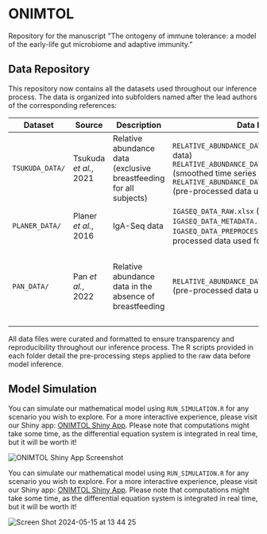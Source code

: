 # ONIMTOL
Repository for the manuscript "The ontogeny of immune tolerance: a model of the early-life gut microbiome and adaptive immunity."

## Data Repository
This repository now contains all the datasets used throughout our inference process. The data is organized into subfolders named after the lead authors of the corresponding references:

| Dataset | Source | Description | Data Files | R Scripts | Figures
|---------|--------|-------------|------|-------| -------|
| `TSUKUDA_DATA/` | Tsukuda _et al._, 2021 | Relative abundance data (exclusive breastfeeding for all subjects) | `RELATIVE_ABUNDANCE_DATA_RAW.xlsx` (raw data) `RELATIVE_ABUNDANCE_DATA_SMOOTHED.xlsx` (smoothed time series data) `RELATIVE_ABUNDANCE_DATA_PREPROCESSED.xlsx` (pre-processed data used for model fitting) | `DATA_TSUKUDA.R` for pre-processing | `TSUKUDA_DATA/FIGS/` file contains the relative abundance data for each taxonomic group (both smoothed and raw data points), generated by `DATA_TSUKUDA.R`. 
| `PLANER_DATA/` | Planer _et al._, 2016 | IgA-Seq data | `IGASEQ_DATA_RAW.xlsx` (raw data) `IGASEQ_DATA_METADATA.xlsx` (metadata) `IGASEQ_DATA_PREPROCESSED.xlsx` (pre-processed data used for model fitting) | `DATA_PLANER.R` for pre-processing |
| `PAN_DATA/` | Pan _et al._, 2022 | Relative abundance data in the absence of breastfeeding |  `RELATIVE_ABUNDANCE_DATA_FORMULA.xlsx` (pre-processed data used for model fitting) | `DATA_PAN.R` for pre-processing | `Figure2a_enhanced.png` is the enhanced version of Figure 2A, `Figure2a_quantified.png` is the barplot values extracted by Claude 3.7 Sonnet (Anthropic, 2025). 

All data files were curated and formatted to ensure transparency and reproducibility throughout our inference process. The R scripts provided in each folder detail the pre-processing steps applied to the raw data before model inference.

## Model Simulation
You can simulate our mathematical model using `RUN_SIMULATION.R` for any scenario you wish to explore. For a more interactive experience, please visit our Shiny app: [ONIMTOL Shiny App](https://burcutepekule.shinyapps.io/ONIMTOL/). Please note that computations might take some time, as the differential equation system is integrated in real time, but it will be worth it!

![ONIMTOL Shiny App Screenshot](https://github.com/burcutepekule/ONIMTOL/assets/2311100/bc654507-8dbc-44d4-9709-38c85b990020)
  
<p>You can simulate our mathematical model using <code>RUN_SIMULATION.R</code> for any scenario you wish to explore. For a more interactive experience, please visit our Shiny app: <a href="https://burcutepekule.shinyapps.io/ONIMTOL/", target="_blank">ONIMTOL Shiny App</a>. Please note that computations might take some time, as the differential equation system is integrated in real time, but it will be worth it!</p>

![Screen Shot 2024-05-15 at 13 44 25](https://github.com/burcutepekule/ONIMTOL/assets/2311100/bc654507-8dbc-44d4-9709-38c85b990020)
